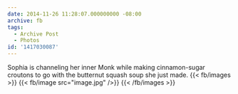 ```yaml
---
date: 2014-11-26 11:28:07.000000000 -08:00
archive: fb
tags: 
  - Archive Post
  - Photos
id: '1417030087'
---
```


Sophia is channeling her inner Monk while making cinnamon-sugar croutons to go with the butternut squash soup she just made.
{{< fb/images >}}
{{< fb/image src="image.jpg" />}}
{{< /fb/images >}}
